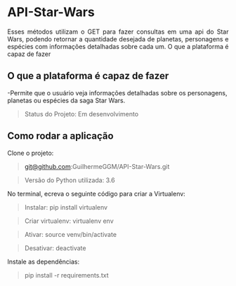 # API-Star-Wars
<p align="justify">Esses métodos utilizam o GET para fazer consultas em uma api do Star Wars, podendo retornar a quantidade desejada de planetas, personagens e espécies com informações detalhadas sobre cada um.
O que a plataforma é capaz de fazer

## O que a plataforma é capaz de fazer
-Permite que o usuário veja informações detalhadas sobre os personagens, planetas ou espécies
da saga Star Wars.
> Status do Projeto: Em desenvolvimento

## Como rodar a aplicação
Clone o projeto:
>git@github.com:GuilhermeGGM/API-Star-Wars.git

  >Versão do Python utilizada: 3.6

No terminal, ecreva o seguinte código para criar a Virtualenv:
>Instalar: pip install virtualenv
  
>Criar virtualenv: virtualenv env
  
>Ativar: source venv/bin/activate
  
>Desativar: deactivate

Instale as dependências:
>pip install -r requirements.txt
